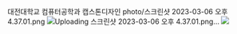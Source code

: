 대전대학교 컴퓨터공학과 캡스톤디자인
photo/스크린샷 2023-03-06 오후 4.37.01.png
![Uploading 스크린샷 2023-03-06 오후 4.37.01.png…]()
<img src="photo/스크린샷 2023-03-06 오후 4.37.01.png"/>

